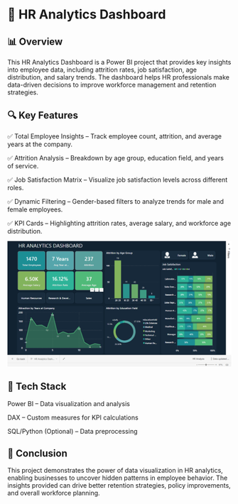 # 🚀 HR Analytics Dashboard

## 📊 Overview

This HR Analytics Dashboard is a Power BI project that provides key insights into employee data, including attrition rates, job satisfaction, age distribution, and salary trends. The dashboard helps HR professionals make data-driven decisions to improve workforce management and retention strategies.

## 🔍 Key Features

✅ Total Employee Insights – Track employee count, attrition, and average years at the company.

✅ Attrition Analysis – Breakdown by age group, education field, and years of service.

✅ Job Satisfaction Matrix – Visualize job satisfaction levels across different roles.

✅ Dynamic Filtering – Gender-based filters to analyze trends for male and female employees.

✅ KPI Cards – Highlighting attrition rates, average salary, and workforce age distribution.

![Dashboard Preview](https://github.com/Anurag-kumar-Molankala/HR-Analytics-Dashboard/blob/main/HR_Analytics/HR%20Analysis%20img.png)

## 📌 Tech Stack
Power BI – Data visualization and analysis

DAX – Custom measures for KPI calculations

SQL/Python (Optional) – Data preprocessing

## 🎯 Conclusion

This project demonstrates the power of data visualization in HR analytics, enabling businesses to uncover hidden patterns in employee behavior. The insights provided can drive better retention strategies, policy improvements, and overall workforce planning.
